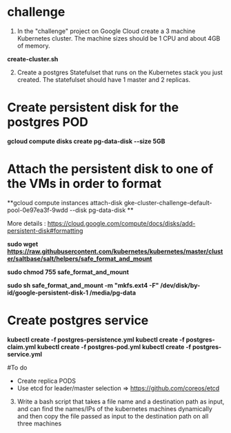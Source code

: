# challenge

1) In the "challenge" project on Google Cloud create a 3 machine Kubernetes cluster. The machine sizes should be 1 CPU and about 4GB of memory.

**create-cluster.sh**

2) Create a postgres Statefulset that runs on the Kubernetes stack you just created. The statefulset should have 1 master and 2 replicas.

# Create persistent disk for the postgres POD

**gcloud compute disks create pg-data-disk --size 5GB**

# Attach the persistent disk to one of the VMs in order to format 

**gcloud compute instances attach-disk gke-cluster-challenge-default-pool-0e97ea3f-9wdd --disk pg-data-disk
**

More details :  https://cloud.google.com/compute/docs/disks/add-persistent-disk#formatting


**sudo wget https://raw.githubusercontent.com/kubernetes/kubernetes/master/cluster/saltbase/salt/helpers/safe_format_and_mount**

**sudo chmod 755 safe_format_and_mount**

**sudo sh safe_format_and_mount -m "mkfs.ext4 -F" /dev/disk/by-id/google-persistent-disk-1 /media/pg-data**


# Create postgres service 

**kubectl create -f postgres-persistence.yml
kubectl create -f postgres-claim.yml
kubectl create -f postgres-pod.yml
kubectl create -f postgres-service.yml**



#To do
- Create replica PODS
- Use etcd for leader/master selection => https://github.com/coreos/etcd

3) Write a bash script that takes a file name and a destination path as input, and can find the names/IPs of the kubernetes machines dynamically and then copy the file passed as input to the destination path on all three machines
